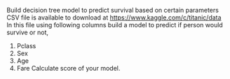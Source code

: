 Build decision tree model to predict survival based on certain parameters CSV file is available to download at  https://www.kaggle.com/c/titanic/data In this file using following columns build a model to predict if person would survive or not,

1. Pclass
2. Sex
3. Age
4. Fare
Calculate score of your model.
